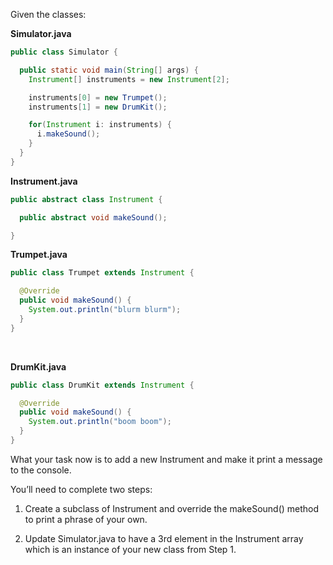 Given the classes:
  
**Simulator.java**

```java
public class Simulator {

  public static void main(String[] args) {
    Instrument[] instruments = new Instrument[2];

    instruments[0] = new Trumpet();
    instruments[1] = new DrumKit();

    for(Instrument i: instruments) {
      i.makeSound();
    }
  }
}
```

  
**Instrument.java**

```java
public abstract class Instrument {

  public abstract void makeSound();

}
```

  
**Trumpet.java**

```java
public class Trumpet extends Instrument {

  @Override
  public void makeSound() {
    System.out.println("blurm blurm");
  }
}
```

  
 

**DrumKit.java**

```java
public class DrumKit extends Instrument {

  @Override
  public void makeSound() {
    System.out.println("boom boom");
  }
}
```

What your task now is to add a new Instrument and make it print a message to the console.

You’ll need to complete two steps:

1.  Create a subclass of Instrument and override the makeSound() method to print a phrase of your own.
    
2.  Update Simulator.java to have a 3rd element in the Instrument array which is an instance of your new class from Step 1.
    
